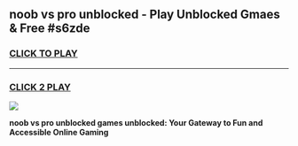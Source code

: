 
## noob vs pro unblocked - Play Unblocked Gmaes & Free #s6zde
<h3>
<a href="https://news.freeplayer.one?title=noob_vs_pro_unblocked&ref=03M">CLICK TO PLAY</a></h3>
<hr>

<h3>
<a href="https://news.freeplayer.one?title=noob_vs_pro_unblocked&ref=03M">CLICK 2 PLAY</a>
  
</h3>

<a href="https://news.freeplayer.one?title=noob_vs_pro_unblocked&ref=03M"><img src="https://clearcache.store/games.png"></a>


**noob vs pro unblocked games unblocked: Your Gateway to Fun and Accessible Online Gaming**
